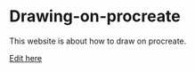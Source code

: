 # Drawing-on-procreate
This website is about how to draw on procreate.

[Edit here](https://diy-pwa.com/~/gh/k1729326490/Drawing-on-procreate)
